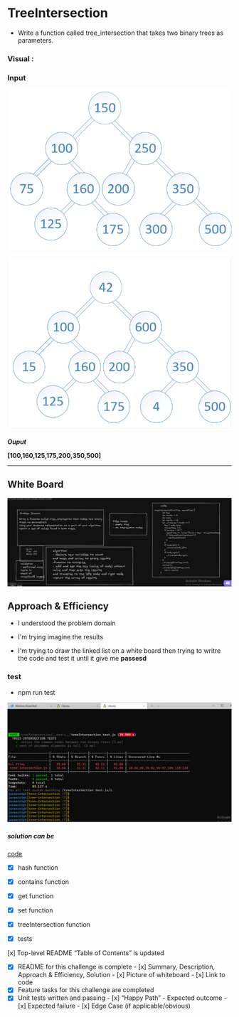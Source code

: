 # TreeIntersection

* Write a function called tree_intersection that takes two binary trees as parameters.

### Visual :

### Input 

![b1](/javascript/treeIntersection/img/BT1.png)

![b2](/javascript/treeIntersection/img/BT2.png)


***Ouput***


**[100,160,125,175,200,350,500]**


--------------------------------


## White Board

![whiteboard](/javascript/treeIntersection/img/whiteboard.png)



## Approach & Efficiency

* I understood the problem domain

* I'm trying imagine the results 

* I'm trying to draw the linked list on a white board then trying to writre the code and test it until it give me **passesd**



### test 

* npm run test

![tests](/javascript/treeIntersection/img/tests.png)

##### solution can be 



[code](/javascript/treeIntersection/tree-intersection.js)






- [x] hash function
- [x] contains function
- [x] get function
- [x] set function
- [x]  treeIntersection function






- [x] tests

 [x] Top-level README “Table of Contents” is updated
 - [x] README for this challenge is complete
       - [x] Summary, Description, Approach & Efficiency, Solution
       - [x] Picture of whiteboard
       - [x] Link to code
 - [x] Feature tasks for this challenge are completed
 - [x] Unit tests written and passing
       - [x] “Happy Path” - Expected outcome
       - [x] Expected failure
       - [x] Edge Case (if applicable/obvious)